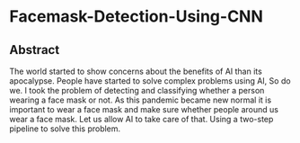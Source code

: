 # Facemask-Detection-Using-CNN

## Abstract
The world started to show concerns about the benefits of AI than its apocalypse. People have started to solve complex problems using AI, So do we. I took the problem of detecting and classifying whether a person wearing a face mask or not. As this pandemic became new normal it is important to wear a face mask and make sure whether people around us wear a face mask. Let us allow AI to take care of that. Using a two-step pipeline to solve this problem.
